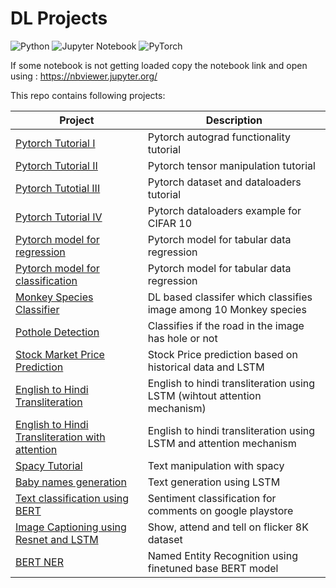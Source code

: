 # DL Projects 

![Python](https://img.shields.io/badge/python-3670A0?style=for-the-badge&logo=python&logoColor=ffdd54) ![Jupyter Notebook](https://img.shields.io/badge/jupyter-%23FA0F00.svg?style=for-the-badge&logo=jupyter&logoColor=white) ![PyTorch](https://img.shields.io/badge/PyTorch-%23EE4C2C.svg?style=for-the-badge&logo=PyTorch&logoColor=white)

 If some notebook is not getting loaded  copy the notebook link and open using : https://nbviewer.jupyter.org/


This repo contains following projects:

Project | Description 
--------|-------------
[Pytorch Tutorial I](https://github.com/SPThole/DL-Projects/blob/master/Introductory/Autograd_pytrch.ipynb) | Pytorch autograd functionality tutorial
[Pytorch Tutorial II](https://github.com/SPThole/DL-Projects/blob/master/Introductory/Playing_around_with_torchTensors.ipynb) | Pytorch tensor manipulation tutorial
[Pytorch Tutotial III](https://github.com/SPThole/DL-Projects/blob/master/Introductory/Dataloaders.ipynb) | Pytorch dataset and dataloaders tutorial
[Pytorch Tutorial IV](https://github.com/SPThole/DL-Projects/blob/master/Image/CIFAR10_pytrch.ipynb) | Pytorch dataloaders example for CIFAR 10
[Pytorch model for regression](https://github.com/SPThole/DL-Projects/blob/master/Tabular/pytorch_reg.ipynb) | Pytorch model for tabular data regression
[Pytorch model for classification](https://github.com/SPThole/DL-Projects/blob/master/Tabular/pytorch_reg.ipynb) | Pytorch model for tabular data regression
[Monkey Species Classifier](https://github.com/SPThole/DL-Projects/blob/master/Image/pytorch_img_clf.ipynb) | DL based classifer which classifies image among 10 Monkey species
[Pothole Detection](https://github.com/SPThole/DL-Projects/blob/master/Image/pytorch_img_clf_pothole_detection.ipynb) | Classifies if the road in the image has hole or not
[Stock Market Price Prediction](https://github.com/SPThole/DL-Projects/blob/master/Sequential/share_price_predictions_LSTM.ipynb) | Stock Price prediction based on historical data and LSTM
[English to Hindi Transliteration](https://github.com/SPThole/DL-Projects/blob/master/Sequential/Eng_Hindi_transliteration.ipynb) | English to hindi transliteration using LSTM (wihtout attention mechanism)
[English to Hindi Transliteration with attention](https://github.com/SPThole/DL-Projects/blob/master/Sequential/Eng_Hindi_transliteration_attention_up.ipynb)| English to hindi transliteration using LSTM and attention mechanism
[Spacy Tutorial](https://github.com/SPThole/DL-Projects/blob/master/Text/spacy_tutorial.ipynb) | Text manipulation with spacy
[Baby names generation](https://github.com/SPThole/DL-Projects/blob/master/Text/lstm_name_generator.ipynb) | Text generation using LSTM
[Text classification using BERT](https://github.com/SPThole/DL-Projects/blob/master/Text/text_classification_pytorch_BERT.ipynb) | Sentiment classification for comments on google playstore
[Image Captioning using Resnet and LSTM](https://github.com/SPThole/DL-Projects/blob/master/Image%20Captioning/Image_Captioning_with_resnet_LSTM_with_attention.ipynb) | Show, attend and tell on flicker 8K dataset
[BERT NER](https://github.com/SPThole/DL-Projects/blob/master/NER_BERT/BERT_ner.ipynb) | Named Entity Recognition using finetuned base BERT model

